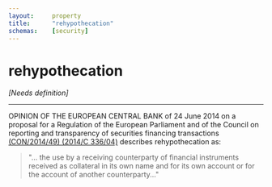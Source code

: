 ```yaml
---
layout:		property
title:		"rehypothecation"
schemas:	[security]
---
```


# rehypothecation

*[Needs definition]*

---


OPINION OF THE EUROPEAN CENTRAL BANK of 24 June 2014 on a proposal for a Regulation of the European Parliament and of the Council on reporting and transparency of securities financing transactions [(CON/2014/49) (2014/C 336/04)][eur] describes rehypothecation as:

> "... the use by a receiving counterparty of financial instruments received as collateral in its own name and for its own account or for the account of another counterparty..."

[eur]: http://eur-lex.europa.eu/legal-content/EN/TXT/?uri=CELEX%3A52014AB0049
